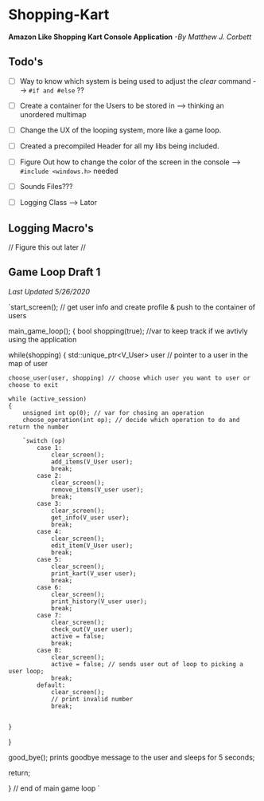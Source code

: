 # Shopping-Kart
__Amazon Like Shopping Kart Console Application__ _-By Matthew J. Corbett_

## Todo's
- [ ] Way to know which system is being used to adjust the _clear_ command --> ` #if and #else ` ?? 
- [ ] Create a container for the Users to be stored in --> thinking an unordered multimap
- [ ] Change the UX of the looping system, more like a game loop. 
- [ ] Created a precompiled Header for all my libs being included.
- [ ] Figure Out how to change the color of the screen in the console --> `#include <windows.h>` needed 
- [ ] Sounds Files??? 
- [ ] Logging Class --> Lator 


## Logging Macro's 
// Figure this out later // 

## Game Loop Draft 1   
_Last Updated 5/26/2020_

`start_screen(); // get user info and create profile & push to the container of users

main_game_loop();
{
  bool shopping(true); //var to keep track if we avtivly using the application 

  while(shopping)
  {
	std::unique_ptr<V_User> user // pointer to a user in the map of user
	
	choose_user(user, shopping) // choose which user you want to user or choose to exit
	
	while (active_session)
	{
		unsigned int op(0); // var for chosing an operation 
		choose_operation(int op); // decide which operation to do and return the number 

		`switch (op)
			case 1: 
				clear_screen();
				add_items(V_User user);
				break;
			case 2:
				clear_screen();
				remove_items(V_user user);
				break;
			case 3:
				clear_screen();
				get_info(V_user user);
				break;
			case 4:
				clear_screen();
				edit_item(V_User user);
				break;
			case 5:
				clear_screen();
				print_kart(V_user user);
				break;
			case 6:
				clear_screen();
				print_history(V_user user);
				break;
			case 7:
				clear_screen();
				check_out(V_user user); 
				active = false;
				break;
			case 8:
				clear_screen();
				active = false; // sends user out of loop to picking a user loop; 
				break; 
			default: 
				clear_screen();
				// print invalid number 
				break;
				
				
	}

  }

  good_bye(); prints goodbye message to the user and sleeps for 5 seconds;
  
  return; 
  
} // end of main game loop `




